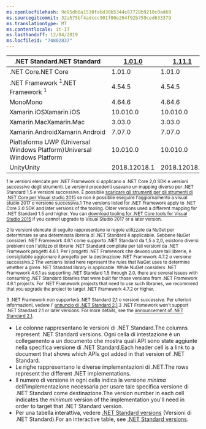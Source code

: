 ```yaml
---
ms.openlocfilehash: 9e95db8a1530fabd30b5344c87728b9210c0ad69
ms.sourcegitcommit: 32a575bf4adccc901f00e264f92b759ced633379
ms.translationtype: MT
ms.contentlocale: it-IT
ms.lasthandoff: 12/04/2019
ms.locfileid: "74802837"
---
```

| <span data-ttu-id="5af08-101">.NET Standard</span><span class="sxs-lookup"><span data-stu-id="5af08-101">.NET Standard</span></span>              | <span data-ttu-id="5af08-102">[1.0]</span><span class="sxs-lookup"><span data-stu-id="5af08-102">[1.0]</span></span>  | <span data-ttu-id="5af08-103">[1.1]</span><span class="sxs-lookup"><span data-stu-id="5af08-103">[1.1]</span></span>  | <span data-ttu-id="5af08-104">[1.2]</span><span class="sxs-lookup"><span data-stu-id="5af08-104">[1.2]</span></span> | <span data-ttu-id="5af08-105">[1.3]</span><span class="sxs-lookup"><span data-stu-id="5af08-105">[1.3]</span></span> | <span data-ttu-id="5af08-106">[1.4]</span><span class="sxs-lookup"><span data-stu-id="5af08-106">[1.4]</span></span> | <span data-ttu-id="5af08-107">[1.5]</span><span class="sxs-lookup"><span data-stu-id="5af08-107">[1.5]</span></span>              | <span data-ttu-id="5af08-108">[1.6]</span><span class="sxs-lookup"><span data-stu-id="5af08-108">[1.6]</span></span>              | <span data-ttu-id="5af08-109">[2.0]</span><span class="sxs-lookup"><span data-stu-id="5af08-109">[2.0]</span></span>               | <span data-ttu-id="5af08-110">[2.1]</span><span class="sxs-lookup"><span data-stu-id="5af08-110">[2.1]</span></span> |
|----------------------------|--------|--------|-------|-------|-------|--------------------|--------------------|---------------------|---------------------
| <span data-ttu-id="5af08-111">.NET Core</span><span class="sxs-lookup"><span data-stu-id="5af08-111">.NET Core</span></span>                  | <span data-ttu-id="5af08-112">1.0</span><span class="sxs-lookup"><span data-stu-id="5af08-112">1.0</span></span>    | <span data-ttu-id="5af08-113">1.0</span><span class="sxs-lookup"><span data-stu-id="5af08-113">1.0</span></span>    | <span data-ttu-id="5af08-114">1.0</span><span class="sxs-lookup"><span data-stu-id="5af08-114">1.0</span></span>   | <span data-ttu-id="5af08-115">1.0</span><span class="sxs-lookup"><span data-stu-id="5af08-115">1.0</span></span>   | <span data-ttu-id="5af08-116">1.0</span><span class="sxs-lookup"><span data-stu-id="5af08-116">1.0</span></span>   | <span data-ttu-id="5af08-117">1.0</span><span class="sxs-lookup"><span data-stu-id="5af08-117">1.0</span></span>                | <span data-ttu-id="5af08-118">1.0</span><span class="sxs-lookup"><span data-stu-id="5af08-118">1.0</span></span>                | <span data-ttu-id="5af08-119">2.0</span><span class="sxs-lookup"><span data-stu-id="5af08-119">2.0</span></span>                 | <span data-ttu-id="5af08-120">3.0</span><span class="sxs-lookup"><span data-stu-id="5af08-120">3.0</span></span> |
| <span data-ttu-id="5af08-121">.NET Framework <sup>1</sup></span><span class="sxs-lookup"><span data-stu-id="5af08-121">.NET Framework <sup>1</sup></span></span>| <span data-ttu-id="5af08-122">4.5</span><span class="sxs-lookup"><span data-stu-id="5af08-122">4.5</span></span>    | <span data-ttu-id="5af08-123">4.5</span><span class="sxs-lookup"><span data-stu-id="5af08-123">4.5</span></span>    | <span data-ttu-id="5af08-124">4.5.1</span><span class="sxs-lookup"><span data-stu-id="5af08-124">4.5.1</span></span> | <span data-ttu-id="5af08-125">4.6</span><span class="sxs-lookup"><span data-stu-id="5af08-125">4.6</span></span>   | <span data-ttu-id="5af08-126">4.6.1</span><span class="sxs-lookup"><span data-stu-id="5af08-126">4.6.1</span></span> | <span data-ttu-id="5af08-127">4.6.1 <sup>2</sup></span><span class="sxs-lookup"><span data-stu-id="5af08-127">4.6.1 <sup>2</sup></span></span> | <span data-ttu-id="5af08-128">4.6.1 <sup>2</sup></span><span class="sxs-lookup"><span data-stu-id="5af08-128">4.6.1 <sup>2</sup></span></span> | <span data-ttu-id="5af08-129">4.6.1 <sup>2</sup></span><span class="sxs-lookup"><span data-stu-id="5af08-129">4.6.1 <sup>2</sup></span></span>  | <span data-ttu-id="5af08-130">N/A<sup>3</sup></span><span class="sxs-lookup"><span data-stu-id="5af08-130">N/A<sup>3</sup></span></span> |
| <span data-ttu-id="5af08-131">Mono</span><span class="sxs-lookup"><span data-stu-id="5af08-131">Mono</span></span>                       | <span data-ttu-id="5af08-132">4.6</span><span class="sxs-lookup"><span data-stu-id="5af08-132">4.6</span></span>    | <span data-ttu-id="5af08-133">4.6</span><span class="sxs-lookup"><span data-stu-id="5af08-133">4.6</span></span>    | <span data-ttu-id="5af08-134">4.6</span><span class="sxs-lookup"><span data-stu-id="5af08-134">4.6</span></span>   | <span data-ttu-id="5af08-135">4.6</span><span class="sxs-lookup"><span data-stu-id="5af08-135">4.6</span></span>   | <span data-ttu-id="5af08-136">4.6</span><span class="sxs-lookup"><span data-stu-id="5af08-136">4.6</span></span>   | <span data-ttu-id="5af08-137">4.6</span><span class="sxs-lookup"><span data-stu-id="5af08-137">4.6</span></span>                | <span data-ttu-id="5af08-138">4.6</span><span class="sxs-lookup"><span data-stu-id="5af08-138">4.6</span></span>                | <span data-ttu-id="5af08-139">5.4</span><span class="sxs-lookup"><span data-stu-id="5af08-139">5.4</span></span>                 | <span data-ttu-id="5af08-140">6.4</span><span class="sxs-lookup"><span data-stu-id="5af08-140">6.4</span></span> |
| <span data-ttu-id="5af08-141">Xamarin.iOS</span><span class="sxs-lookup"><span data-stu-id="5af08-141">Xamarin.iOS</span></span>                | <span data-ttu-id="5af08-142">10.0</span><span class="sxs-lookup"><span data-stu-id="5af08-142">10.0</span></span>   | <span data-ttu-id="5af08-143">10.0</span><span class="sxs-lookup"><span data-stu-id="5af08-143">10.0</span></span>   | <span data-ttu-id="5af08-144">10.0</span><span class="sxs-lookup"><span data-stu-id="5af08-144">10.0</span></span>  | <span data-ttu-id="5af08-145">10.0</span><span class="sxs-lookup"><span data-stu-id="5af08-145">10.0</span></span>  | <span data-ttu-id="5af08-146">10.0</span><span class="sxs-lookup"><span data-stu-id="5af08-146">10.0</span></span>  | <span data-ttu-id="5af08-147">10.0</span><span class="sxs-lookup"><span data-stu-id="5af08-147">10.0</span></span>               | <span data-ttu-id="5af08-148">10.0</span><span class="sxs-lookup"><span data-stu-id="5af08-148">10.0</span></span>               | <span data-ttu-id="5af08-149">10.14</span><span class="sxs-lookup"><span data-stu-id="5af08-149">10.14</span></span>               | <span data-ttu-id="5af08-150">12.16</span><span class="sxs-lookup"><span data-stu-id="5af08-150">12.16</span></span> |
| <span data-ttu-id="5af08-151">Xamarin.Mac</span><span class="sxs-lookup"><span data-stu-id="5af08-151">Xamarin.Mac</span></span>                | <span data-ttu-id="5af08-152">3.0</span><span class="sxs-lookup"><span data-stu-id="5af08-152">3.0</span></span>    | <span data-ttu-id="5af08-153">3.0</span><span class="sxs-lookup"><span data-stu-id="5af08-153">3.0</span></span>    | <span data-ttu-id="5af08-154">3.0</span><span class="sxs-lookup"><span data-stu-id="5af08-154">3.0</span></span>   | <span data-ttu-id="5af08-155">3.0</span><span class="sxs-lookup"><span data-stu-id="5af08-155">3.0</span></span>   | <span data-ttu-id="5af08-156">3.0</span><span class="sxs-lookup"><span data-stu-id="5af08-156">3.0</span></span>   | <span data-ttu-id="5af08-157">3.0</span><span class="sxs-lookup"><span data-stu-id="5af08-157">3.0</span></span>                | <span data-ttu-id="5af08-158">3.0</span><span class="sxs-lookup"><span data-stu-id="5af08-158">3.0</span></span>                | <span data-ttu-id="5af08-159">3.8</span><span class="sxs-lookup"><span data-stu-id="5af08-159">3.8</span></span>                 | <span data-ttu-id="5af08-160">5.16</span><span class="sxs-lookup"><span data-stu-id="5af08-160">5.16</span></span> |
| <span data-ttu-id="5af08-161">Xamarin.Android</span><span class="sxs-lookup"><span data-stu-id="5af08-161">Xamarin.Android</span></span>            | <span data-ttu-id="5af08-162">7.0</span><span class="sxs-lookup"><span data-stu-id="5af08-162">7.0</span></span>    | <span data-ttu-id="5af08-163">7.0</span><span class="sxs-lookup"><span data-stu-id="5af08-163">7.0</span></span>    | <span data-ttu-id="5af08-164">7.0</span><span class="sxs-lookup"><span data-stu-id="5af08-164">7.0</span></span>   | <span data-ttu-id="5af08-165">7.0</span><span class="sxs-lookup"><span data-stu-id="5af08-165">7.0</span></span>   | <span data-ttu-id="5af08-166">7.0</span><span class="sxs-lookup"><span data-stu-id="5af08-166">7.0</span></span>   | <span data-ttu-id="5af08-167">7.0</span><span class="sxs-lookup"><span data-stu-id="5af08-167">7.0</span></span>                | <span data-ttu-id="5af08-168">7.0</span><span class="sxs-lookup"><span data-stu-id="5af08-168">7.0</span></span>                | <span data-ttu-id="5af08-169">8.0</span><span class="sxs-lookup"><span data-stu-id="5af08-169">8.0</span></span>                 | <span data-ttu-id="5af08-170">10.0</span><span class="sxs-lookup"><span data-stu-id="5af08-170">10.0</span></span> |
| <span data-ttu-id="5af08-171">Piattaforma UWP (Universal Windows Platform)</span><span class="sxs-lookup"><span data-stu-id="5af08-171">Universal Windows Platform</span></span> | <span data-ttu-id="5af08-172">10.0</span><span class="sxs-lookup"><span data-stu-id="5af08-172">10.0</span></span>   | <span data-ttu-id="5af08-173">10.0</span><span class="sxs-lookup"><span data-stu-id="5af08-173">10.0</span></span>   | <span data-ttu-id="5af08-174">10.0</span><span class="sxs-lookup"><span data-stu-id="5af08-174">10.0</span></span>  | <span data-ttu-id="5af08-175">10.0</span><span class="sxs-lookup"><span data-stu-id="5af08-175">10.0</span></span>  | <span data-ttu-id="5af08-176">10.0</span><span class="sxs-lookup"><span data-stu-id="5af08-176">10.0</span></span>  | <span data-ttu-id="5af08-177">10.0.16299</span><span class="sxs-lookup"><span data-stu-id="5af08-177">10.0.16299</span></span>         | <span data-ttu-id="5af08-178">10.0.16299</span><span class="sxs-lookup"><span data-stu-id="5af08-178">10.0.16299</span></span>         | <span data-ttu-id="5af08-179">10.0.16299</span><span class="sxs-lookup"><span data-stu-id="5af08-179">10.0.16299</span></span>          | <span data-ttu-id="5af08-180">TBD</span><span class="sxs-lookup"><span data-stu-id="5af08-180">TBD</span></span> |
| <span data-ttu-id="5af08-181">Unity</span><span class="sxs-lookup"><span data-stu-id="5af08-181">Unity</span></span>                      | <span data-ttu-id="5af08-182">2018.1</span><span class="sxs-lookup"><span data-stu-id="5af08-182">2018.1</span></span> | <span data-ttu-id="5af08-183">2018.1</span><span class="sxs-lookup"><span data-stu-id="5af08-183">2018.1</span></span> | <span data-ttu-id="5af08-184">2018.1</span><span class="sxs-lookup"><span data-stu-id="5af08-184">2018.1</span></span>| <span data-ttu-id="5af08-185">2018.1</span><span class="sxs-lookup"><span data-stu-id="5af08-185">2018.1</span></span>| <span data-ttu-id="5af08-186">2018.1</span><span class="sxs-lookup"><span data-stu-id="5af08-186">2018.1</span></span>| <span data-ttu-id="5af08-187">2018.1</span><span class="sxs-lookup"><span data-stu-id="5af08-187">2018.1</span></span>             |  <span data-ttu-id="5af08-188">2018.1</span><span class="sxs-lookup"><span data-stu-id="5af08-188">2018.1</span></span>            | <span data-ttu-id="5af08-189">2018.1</span><span class="sxs-lookup"><span data-stu-id="5af08-189">2018.1</span></span>              | <span data-ttu-id="5af08-190">TBD</span><span class="sxs-lookup"><span data-stu-id="5af08-190">TBD</span></span> |

<span data-ttu-id="5af08-191"><sup>1 le versioni elencate per .NET Framework si applicano a .NET Core 2,0 SDK e versioni successive degli strumenti. Le versioni precedenti usavano un mapping diverso per .NET Standard 1,5 e versioni successive. È possibile [scaricare gli strumenti per gli strumenti di .NET Core per Visual studio 2015](https://github.com/dotnet/core/blob/master/release-notes/download-archive.md) se non è possibile eseguire l'aggiornamento a visual studio 2017 o versione successiva.</sup></span><span class="sxs-lookup"><span data-stu-id="5af08-191"><sup>1 The versions listed for .NET Framework apply to .NET Core 2.0 SDK and later versions of the tooling. Older versions used a different mapping for .NET Standard 1.5 and higher. You can [download tooling for .NET Core tools for Visual Studio 2015](https://github.com/dotnet/core/blob/master/release-notes/download-archive.md) if you cannot upgrade to Visual Studio 2017 or a later version.</sup></span></span>

<span data-ttu-id="5af08-192"><sup>2 le versioni elencate di seguito rappresentano le regole utilizzate da NuGet per determinare se una determinata libreria di .NET Standard è applicabile. Sebbene NuGet consideri .NET Framework 4.6.1 come supporto .NET Standard da 1,5 a 2,0, esistono diversi problemi con l'utilizzo di librerie .NET Standard compilate per tali versioni da .NET Framework progetti 4.6.1. Per i progetti .NET Framework che devono usare tali librerie, è consigliabile aggiornare il progetto per la destinazione .NET Framework 4.7.2 o versione successiva.</sup></span><span class="sxs-lookup"><span data-stu-id="5af08-192"><sup>2 The versions listed here represent the rules that NuGet uses to determine whether a given .NET Standard library is applicable. While NuGet considers .NET Framework 4.6.1 as supporting .NET Standard 1.5 through 2.0, there are several issues with consuming .NET Standard libraries that were built for those versions from .NET Framework 4.6.1 projects. For .NET Framework projects that need to use such libraries, we recommend that you upgrade the project to target .NET Framework 4.7.2 or higher.</sup></span></span>

<span data-ttu-id="5af08-193"><sup>3 .NET Framework non supporterà .NET Standard 2,1 o versioni successive. Per ulteriori informazioni, vedere l' [annuncio di .NET Standard 2,1](https://devblogs.microsoft.com/dotnet/announcing-net-standard-2-1/).</sup></span><span class="sxs-lookup"><span data-stu-id="5af08-193"><sup>3 .NET Framework won't support .NET Standard 2.1 or later versions. For more details, see the [announcement of .NET Standard 2.1](https://devblogs.microsoft.com/dotnet/announcing-net-standard-2-1/).</sup></span></span>

- <span data-ttu-id="5af08-194">Le colonne rappresentano le versioni di .NET Standard.</span><span class="sxs-lookup"><span data-stu-id="5af08-194">The columns represent .NET Standard versions.</span></span> <span data-ttu-id="5af08-195">Ogni cella di intestazione è un collegamento a un documento che mostra quali API sono state aggiunte nella specifica versione di .NET Standard.</span><span class="sxs-lookup"><span data-stu-id="5af08-195">Each header cell is a link to a document that shows which APIs got added in that version of .NET Standard.</span></span>
- <span data-ttu-id="5af08-196">Le righe rappresentano le diverse implementazioni di .NET.</span><span class="sxs-lookup"><span data-stu-id="5af08-196">The rows represent the different .NET implementations.</span></span>
- <span data-ttu-id="5af08-197">Il numero di versione in ogni cella indica la versione *minima* dell'implementazione necessaria per usare tale specifica versione di .NET Standard come destinazione.</span><span class="sxs-lookup"><span data-stu-id="5af08-197">The version number in each cell indicates the *minimum* version of the implementation you'll need in order to target that .NET Standard version.</span></span>
- <span data-ttu-id="5af08-198">Per una tabella interattiva, vedere [.NET Standard versions](https://dotnet.microsoft.com/platform/dotnet-standard#versions) (Versioni di .NET Standard).</span><span class="sxs-lookup"><span data-stu-id="5af08-198">For an interactive table, see [.NET Standard versions](https://dotnet.microsoft.com/platform/dotnet-standard#versions).</span></span>

[1.0]: https://github.com/dotnet/standard/blob/master/docs/versions/netstandard1.0.md
[1.1]: https://github.com/dotnet/standard/blob/master/docs/versions/netstandard1.1.md
[1.2]: https://github.com/dotnet/standard/blob/master/docs/versions/netstandard1.2.md
[1.3]: https://github.com/dotnet/standard/blob/master/docs/versions/netstandard1.3.md
[1.4]: https://github.com/dotnet/standard/blob/master/docs/versions/netstandard1.4.md
[1.5]: https://github.com/dotnet/standard/blob/master/docs/versions/netstandard1.5.md
[1.6]: https://github.com/dotnet/standard/blob/master/docs/versions/netstandard1.6.md
[2.0]: https://github.com/dotnet/standard/blob/master/docs/versions/netstandard2.0.md
[2.1]: https://github.com/dotnet/standard/blob/master/docs/versions/netstandard2.1.md
